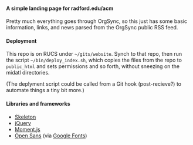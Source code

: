 #### A simple landing page for radford.edu/acm

Pretty much everything goes through OrgSync, so this just has some basic
information, links, and news parsed from the OrgSync public RSS feed.

#### Deployment

This repo is on RUCS under `~/gits/website`.  Synch to that repo, then run the
script `~/bin/deploy_index.sh`, which copies the files from the repo to
`public_html` and sets permissions and so forth, without sneezing on the
midatl directories.

(The deplyment script could be called from a Git hook (post-recieve?)
to automate things a tiny bit more.)

#### Libraries and frameworks

- [Skeleton](http://getskeleton.com/)
- [jQuery](https://jquery.com/)
- [Moment.js](http://momentjs.com/)
- [Open Sans](http://www.google.com/fonts/specimen/Open+Sans) (via [Google Fonts](http://www.google.com/fonts))
